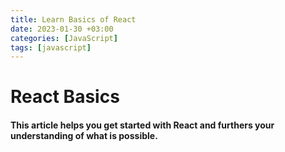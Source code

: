 ```yaml
---
title: Learn Basics of React
date: 2023-01-30 +03:00
categories: [JavaScript]
tags: [javascript]
---
```

# React Basics

####  This article helps you get started with React and furthers your understanding of what is possible.
